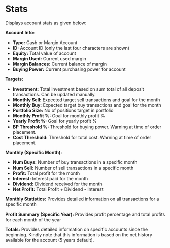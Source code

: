 # **Stats**

Displays account stats as given below:

**Account Info:**
  - **Type:** Cash or Margin Account
  - **ID:** Account ID (only the last four characters are shown)
  - **Equity:** Total value of account
  - **Margin Used:** Current used margin
  - **Margin Balances:** Current balance of margin
  - **Buying Power:** Current purchasing power for account

**Targets:**
  - **Investment:** Total investment based on sum total of all deposit transactions. Can be updated manually.
  - **Monthly Sell:** Expected target sell transactions and goal for the month
  - **Monthly Buy:** Expected target buy transactions and goal for the month
  - **Portfolio Size:** No of positions target in portfolio
  - **Monthly Profit %:** Goal for monthly profit %
  - **Yearly Profit %:** Goal for yearly profit %
  - **BP Threshold %:** Threshold for buying power. Warning at time of order placement.
  - **Cost Threshold:** Threshold for total cost. Warning at time of order placement.

**Monthly (Specific Month):**
  - **Num Buys:** Number of buy transactions in a specific month
  - **Num Sell:** Number of sell transactions in a specific month
  - **Profit:** Total profit for the month
  - **Interest:** Interest paid for the month
  - **Dividend:** Dividend received for the month
  - **Net Profit:** Total Profit + Dividend - Interest

**Monthly Statistics:**
  Provides detailed information on all transactions for a specific month
  
**Profit Summary (Specific Year):**
  Provides profit percentage and total profits for each month of the year
  
**Totals:**
  Provides detailed information on specific accounts since the beginning.
  Kindly note that this information is based on the net history available for the account (5 years default).
  

